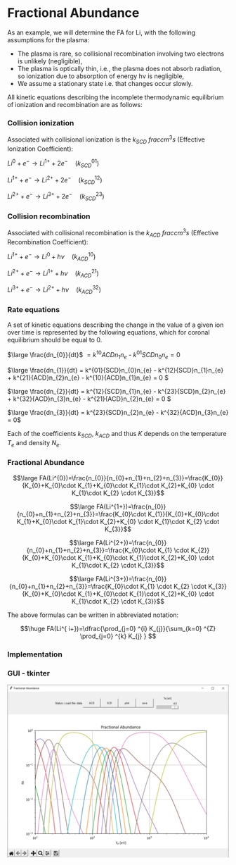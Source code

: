 # Fractional Abundance

As an example, we will determine the FA for Li, with the following assumptions for the plasma:
- The plasma is rare, so collisional recombination involving two electrons is
unlikely (negligible),
- The plasma is optically thin, i.e., the plasma does not absorb radiation, so ionization
due to absorption of energy hν is negligible,
- We assume a stationary state i.e. that changes occur slowly.

All kinetic equations describing the incomplete thermodynamic equilibrium of ionization and
recombination are as follows:  

### Collision ionization
Associated with collisional ionization is the $k_{SCD}$ $frac{cm^{3}}{s}$ (Effective Ionization Coefficient):  

$Li^{0} + e^{-} \rightarrow Li^{1+} + 2e^{-} \quad (k^{01}_{SCD})$  

$Li^{1+} + e^{-} \rightarrow Li^{2+} + 2e^{-}  \quad (k^{12}_{SCD})$

$Li^{2+} + e^{-} \rightarrow Li^{3+} + 2e^{-}  \quad  (k^{23}_{SCD})$


### Collision recombination  
Associated with collisional recombination is the $k_{ACD}$ $frac{cm^{3}}{s}$ (Effective Recombination Coefficient):  

$Li^{1+} + e^{-} \rightarrow Li^{0} + h\nu \quad (k^{10}_{ACD})$  

$Li^{2+} + e^{-} \rightarrow Li^{1+} + h\nu  \quad (k^{21}_{ACD})$  

$Li^{3+} + e^{-} \rightarrow Li^{2+} + h\nu  \quad  (k^{32}_{ACD})$


### Rate equations

A set of kinetic equations describing the change in the value of a given ion over time is represented by the following equations, which for coronal equilibrium should be equal to 0.  


$\large  \frac{dn_{0}}{dt}$ $= k^{10}{ACD} n_1 n_e$ - $k^{01}{SCD} n_{0} n_{e} = 0$

$\large  \frac{dn_{1}}{dt} = k^{01}{SCD}n_{0}n_{e} - k^{12}{SCD}n_{1}n_{e} + k^{21}{ACD}n_{2}n_{e} - k^{10}{ACD}n_{1}n_{e} = 0 $ 

$\large  \frac{dn_{2}}{dt} = k^{12}{SCD}n_{1}n_{e} - k^{23}{SCD}n_{2}n_{e} + k^{32}{ACD}n_{3}n_{e} - k^{21}{ACD}n_{2}n_{e} = 0 $

$\large \frac{dn_{3}}{dt} = k^{23}{SCD}n_{2}n_{e} - k^{32}{ACD}n_{3}n_{e} = 0$

Each of the coefficients $k_{SCD}$, $k_{ACD}$ and thus $K$ depends on the temperature $T_{e}$ and density $N_{e}$.  

### Fractional Abundance  

$$\large FA(Li^{0})=\frac{n_{0}}{n_{0}+n_{1}+n_{2}+n_{3}}=\frac{K_{0}}{K_{0}+K_{0}\cdot K_{1}+K_{0}\cdot K_{1}\cdot K_{2}+K_{0} \cdot K_{1}\cdot K_{2} \cdot K_{3}}$$  

$$\large FA(Li^{1+})=\frac{n_{0}}{n_{0}+n_{1}+n_{2}+n_{3}}=\frac{K_{0}\cdot K_{1}}{K_{0}+K_{0}\cdot K_{1}+K_{0}\cdot K_{1}\cdot K_{2}+K_{0} \cdot K_{1}\cdot K_{2} \cdot K_{3}}$$  

$$\large FA(Li^{2+})=\frac{n_{0}}{n_{0}+n_{1}+n_{2}+n_{3}}=\frac{K_{0}\cdot K_{1} \cdot K_{2}}{K_{0}+K_{0}\cdot K_{1}+K_{0}\cdot K_{1}\cdot K_{2}+K_{0} \cdot K_{1}\cdot K_{2} \cdot K_{3}}$$  

$$\large FA(Li^{3+})=\frac{n_{0}}{n_{0}+n_{1}+n_{2}+n_{3}}=\frac{K_{0}\cdot K_{1} \cdot K_{2} \cdot K_{3}}{K_{0}+K_{0}\cdot K_{1}+K_{0}\cdot K_{1}\cdot K_{2}+K_{0} \cdot K_{1}\cdot K_{2} \cdot K_{3}}$$  

The above formulas can be written in abbreviated notation:

$$\huge FA(Li^{ i+})=\dfrac{\prod_{j=0} ^{i} K_{j}}{\sum_{k=0} ^{Z} \prod_{j=0} ^{k} K_{j} } $$



### Implementation  


### GUI - tkinter
![](images/plot.PNG)